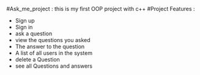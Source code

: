 #Ask_me_project :
this is my first OOP project with c++
#Project Features :
- Sign up 
- Sign in
- ask a question
- view the questions you asked
- The answer to the question
- A list of all users in the system
- delete a Question
- see all Questions and answers
